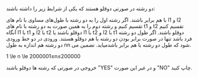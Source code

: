 دو رشته در صورتی دوقلو هستند که یکی از شرایط زیر را داشته باشند:

با هم برابر باشند.
اگر رشته اول را به دو رشته با طول‌های مساوی با نام های l1 و l2 تقسیم کنیم و رشته دوم را به همین صورت به دو رشته با نام های t1 و t2 تقسیم کنیم آنگاه l1 با t1 و l2 با t2 دوقلو باشند یا l1 با t2 و l2 با t1 دوقلو باشند. اگر طول دو رشته فرد باشد تنها در صورت برابر بودن دو رشته با هم دوقلو هستند.
ورودی
در دو خط ورودی دو رشته هم اندازه به طول nn میاید. تضمین می‎‌شود که طول دو رشته با هم برابر باشد.

1 \le n \le 2000001≤n≤200000

خروجی
در صورتی که رشته ها دوقلو باشند "YES" و در غیر این صورت "NO" چاپ کنید.
